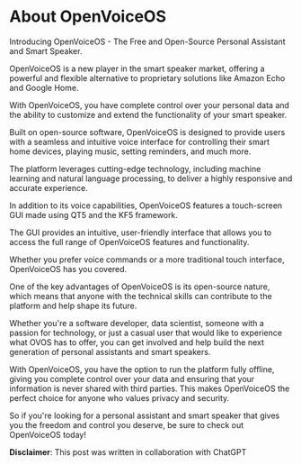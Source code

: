 # About OpenVoiceOS

Introducing OpenVoiceOS - The Free and Open-Source Personal Assistant and Smart Speaker. 

OpenVoiceOS is a new player in the smart speaker market, offering a powerful and flexible alternative to proprietary solutions like Amazon Echo and Google Home. 

With OpenVoiceOS, you have complete control over your personal data and the ability to customize and extend the functionality of your smart speaker.

Built on open-source software, OpenVoiceOS is designed to provide users with a seamless and intuitive voice interface for controlling their smart home devices, playing music, setting reminders, and much more.

The platform leverages cutting-edge technology, including machine learning and natural language processing, to deliver a highly responsive and accurate experience.

In addition to its voice capabilities, OpenVoiceOS features a touch-screen GUI made using QT5 and the KF5 framework. 

The GUI provides an intuitive, user-friendly interface that allows you to access the full range of OpenVoiceOS features and functionality. 

Whether you prefer voice commands or a more traditional touch interface, OpenVoiceOS has you covered.

One of the key advantages of OpenVoiceOS is its open-source nature, which means that anyone with the technical skills can contribute to the platform and help shape its future.

Whether you're a software developer, data scientist, someone with a passion for technology, or just a casual user that would like to experience what OVOS has to offer, you can get involved and help build the next generation of personal assistants and smart speakers.

With OpenVoiceOS, you have the option to run the platform fully offline, giving you complete control over your data and ensuring that your information is never shared with third parties. This makes OpenVoiceOS the perfect choice for anyone who values privacy and security.

So if you're looking for a personal assistant and smart speaker that gives you the freedom and control you deserve, be sure to check out OpenVoiceOS today!


**Disclaimer**: This post was written in collaboration with ChatGPT
